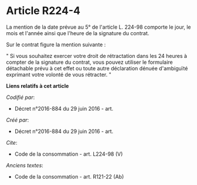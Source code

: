 # Article R224-4

La mention de la date prévue au 5° de l'article L. 224-98 comporte le jour, le mois et l'année ainsi que l'heure de la
signature du contrat. 

Sur le contrat figure la mention suivante : 

" Si vous souhaitez exercer votre droit de rétractation dans les 24 heures à compter de la signature du contrat, vous pouvez
utiliser le formulaire détachable prévu à cet effet ou toute autre déclaration dénuée d'ambiguïté exprimant votre volonté de
vous rétracter. "

**Liens relatifs à cet article**

_Codifié par_:

  - Décret n°2016-884 du 29 juin 2016 - art.

_Créé par_:

  - Décret n°2016-884 du 29 juin 2016 - art.

_Cite_:

  - Code de la consommation - art. L224-98 (V)

_Anciens textes_:

  - Code de la consommation - art. R121-22 (Ab)
